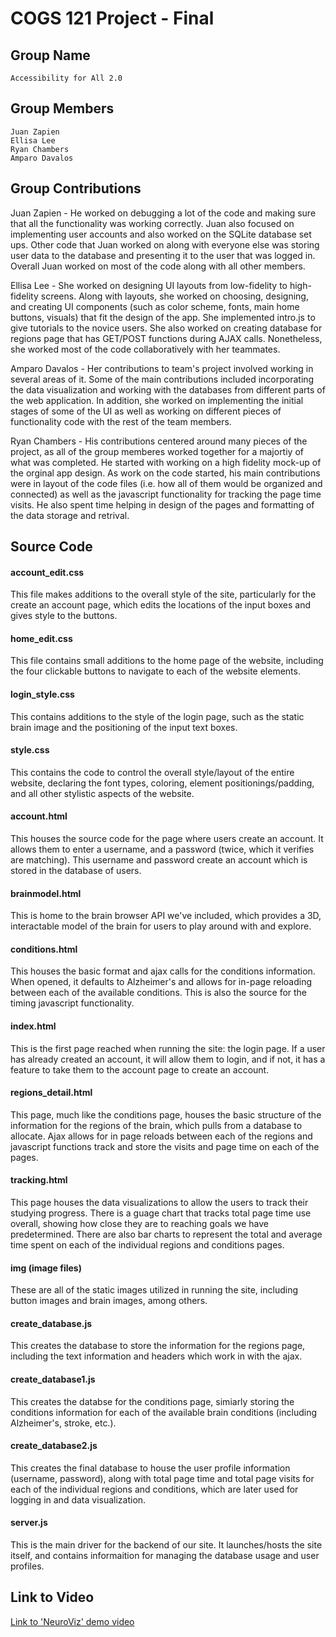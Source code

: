 # COGS 121 Project - Final

## Group Name

	Accessibility for All 2.0

## Group Members

	Juan Zapien
	Ellisa Lee
	Ryan Chambers
	Amparo Davalos

## Group Contributions

Juan Zapien - He worked on debugging a lot of the code and making sure that all the functionality was working correctly. Juan also focused on implementing user accounts and also worked on the SQLite database set ups. Other code that Juan worked on along with everyone else was storing user data to the database and presenting it to the user that was logged in. Overall Juan worked on most of the code along with all other members.

Ellisa Lee - She worked on designing UI layouts from low-fidelity to high-fidelity screens. Along with layouts, she worked on choosing, designing, and creating UI components (such as color scheme, fonts, main home buttons, visuals) that fit the design of the app.  She implemented intro.js to give tutorials to the novice users. She also worked on creating database for regions page that has GET/POST functions during AJAX calls. Nonetheless, she worked most of the code collaboratively with her teammates.
	
Amparo Davalos - Her contributions to team's project involved working in several areas of it. Some of the main contributions included incorporating the data visualization and working with the databases from different parts of the web application. In addition, she worked on implementing the initial stages of some of the UI as well as working on different pieces of functionality code with the rest of the team members.

Ryan Chambers - His contributions centered around many pieces of the project, as all of the group memberes worked together for a majortiy of what was completed. He started with working on a high fidelity mock-up of the orginal app design. As work on the code started, his main contributions were in layout of the code files (i.e. how all of them would be organized and connected) as well as the javascript functionality for tracking the page time visits. He also spent time helping in design of the pages and formatting of the data storage and retrival.

## Source Code

#### account_edit.css
This file makes additions to the overall style of the site, particularly for the create an account page, which edits the locations of the input boxes and gives style to the buttons.
#### home_edit.css
This file contains small additions to the home page of the website, including the four clickable buttons to navigate to each of the website elements.
#### login_style.css
This contains additions to the style of the login page, such as the static brain image and the positioning of the input text boxes.
#### style.css
This contains the code to control the overall style/layout of the entire website, declaring the font types, coloring, element positionings/padding, and all other stylistic aspects of the website.
#### account.html
This houses the source code for the page where users create an account. It allows them to enter a username, and a password (twice, which it verifies are matching). This username and password create an account which is stored in the database of users.
#### brainmodel.html
This is home to the brain browser API we've included, which provides a 3D, interactable model of the brain for users to play around with and explore.
#### conditions.html
This houses the basic format and ajax calls for the conditions information. When opened, it defaults to Alzheimer's and allows for in-page reloading between each of the available conditions. This is also the source for the timing javascript functionality.
#### index.html
This is the first page reached when running the site: the login page. If a user has already created an account, it will allow them to login, and if not, it has a feature to take them to the account page to create an account.
#### regions_detail.html
This page, much like the conditions page, houses the basic structure of the information for the regions of the brain, which pulls from a database to allocate. Ajax allows for in page reloads between each of the regions and javascript functions track and store the visits and page time on each of the pages.
#### tracking.html
This page houses the data visualizations to allow the users to track their studying progress. There is a guage chart that tracks total page time use overall, showing how close they are to reaching goals we have predetermined. There are also bar charts to represent the total and average time spent on each of the individual regions and conditions pages.
#### img (image files)
These are all of the static images utilized in running the site, including button images and brain images, among others.
#### create_database.js
This creates the database to store the information for the regions page, including the text information and headers which work in with the ajax.
#### create_database1.js
This creates the databse for the conditions page, simiarly storing the conditions information for each of the available brain conditions (including Alzheimer's, stroke, etc.).
#### create_database2.js
This creates the final database to house the user profile information (username, password), along with total page time and total page visits for each of the individual regions and conditions, which are later used for logging in and data visualization.
#### server.js
This is the main driver for the backend of our site. It launches/hosts the site itself, and contains informaition for managing the database usage and user profiles.


## Link to Video
[Link to 'NeuroViz' demo video](https://drive.google.com/file/d/1pY8k52e_Xj6ZYYy2GoFvj5Zcl8AbHNte/view?usp=sharing)


